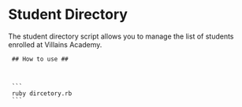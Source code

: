   # Student Directory #


The student directory script allows you to manage the list of students enrolled at Villains Academy.


     ## How to use ##



     ```
     ruby dircetory.rb
     ```
